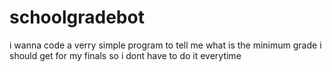 # schoolgradebot
i wanna code a verry simple program to tell me what is the minimum grade i should get for my finals so i dont have to do it everytime
